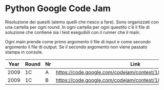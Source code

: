 # Python Google Code Jam

Risoluzione dei quesiti (alemo quelli che riesco a fare). Sono
organizzati con una cartella per ogni round. In ogni cartella per ogni 
questito c'è il file di soluzione che contiene sia i test eseguibili
con il runner che il main.

Ogni main prende come primo argomento il file di input e come secondo
argomento il file di output. Se il secondo argomento non viene passato
stampa in console.


| Year   | Round  | Nr  | Link                                                           |  Solution                                               | 
|--------|--------|-----|----------------------------------------------------------------|---------------------------------------------------------|
| 2009   | 1C     | A   | https://code.google.com/codejam/contest/189252/dashboard#s=p0  | [a_all_your_bases.py](Round1C_2009/a_all_your_bases.py) |
| 2009   | 1C     | B   | https://code.google.com/codejam/contest/189252/dashboard#s=p1  | [b_center_of_mass.py](Round1C_2009/b_center_of_mass.py) |

